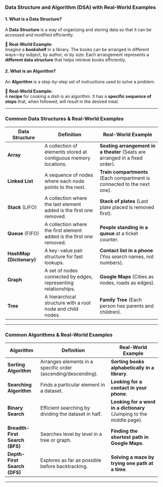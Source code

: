 ### **Data Structure and Algorithm (DSA) with Real-World Examples**  

#### **1. What is a Data Structure?**  
A **Data Structure** is a way of organizing and storing data so that it can be accessed and modified efficiently.  

🔹 **Real-World Example:**  
Imagine a **bookshelf** in a library. The books can be arranged in different ways—by subject, by author, or by size. Each arrangement represents a **different data structure** that helps retrieve books efficiently.  

#### **2. What is an Algorithm?**  
An **Algorithm** is a step-by-step set of instructions used to solve a problem.  

🔹 **Real-World Example:**  
A **recipe** for cooking a dish is an algorithm. It has a **specific sequence of steps** that, when followed, will result in the desired meal.  

---

### **Common Data Structures & Real-World Examples**  

| **Data Structure** | **Definition** | **Real-World Example** |
|--------------------|---------------|------------------------|
| **Array** | A collection of elements stored at contiguous memory locations. | **Seating arrangement in a theater** (Seats are arranged in a fixed order). |
| **Linked List** | A sequence of nodes where each node points to the next. | **Train compartments** (Each compartment is connected to the next one). |
| **Stack** (LIFO) | A collection where the last element added is the first one removed. | **Stack of plates** (Last plate placed is removed first). |
| **Queue** (FIFO) | A collection where the first element added is the first one removed. | **People standing in a queue** at a ticket counter. |
| **HashMap (Dictionary)** | A key-value pair structure for fast lookups. | **Contact list in a phone** (You search names, not numbers). |
| **Graph** | A set of nodes connected by edges, representing relationships. | **Google Maps** (Cities as nodes, roads as edges). |
| **Tree** | A hierarchical structure with a root node and child nodes. | **Family Tree** (Each person has parents and children). |

---

### **Common Algorithms & Real-World Examples**  

| **Algorithm** | **Definition** | **Real-World Example** |
|--------------|---------------|------------------------|
| **Sorting Algorithm** | Arranges elements in a specific order (ascending/descending). | **Sorting books alphabetically in a library**. |
| **Searching Algorithm** | Finds a particular element in a dataset. | **Looking for a contact in your phone**. |
| **Binary Search** | Efficient searching by dividing the dataset in half. | **Looking for a word in a dictionary** (Jumping to the middle page). |
| **Breadth-First Search (BFS)** | Searches level by level in a tree or graph. | **Finding the shortest path in Google Maps**. |
| **Depth-First Search (DFS)** | Explores as far as possible before backtracking. | **Solving a maze by trying one path at a time**. |

---
